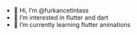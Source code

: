 - 👋 Hi, I’m @furkancetintass
- 👀 I’m interested in flutter and dart
- 🌱 I’m currently learning flutter animations

<!---
furkancetintass/furkancetintass is a ✨ special ✨ repository because its `README.md` (this file) appears on your GitHub profile.
You can click the Preview link to take a look at your changes.
--->
